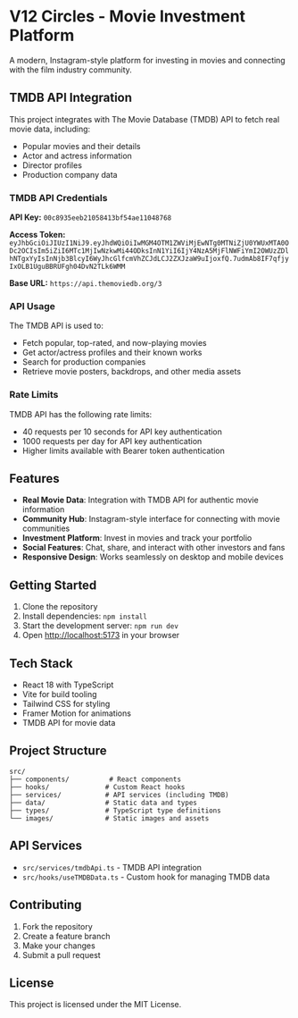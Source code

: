 # V12 Circles - Movie Investment Platform

A modern, Instagram-style platform for investing in movies and connecting with the film industry community.

## TMDB API Integration

This project integrates with The Movie Database (TMDB) API to fetch real movie data, including:
- Popular movies and their details
- Actor and actress information
- Director profiles
- Production company data

### TMDB API Credentials

**API Key:** `00c8935eeb21058413bf54ae11048768`

**Access Token:** `eyJhbGciOiJIUzI1NiJ9.eyJhdWQiOiIwMGM4OTM1ZWViMjEwNTg0MTNiZjU0YWUxMTA0ODc2OCIsIm5iZiI6MTc1MjIwNzkwMi44ODksInN1YiI6IjY4NzA5MjFlNWFiYmI2OWUzZDlhNTgxYyIsInNjb3BlcyI6WyJhcGlfcmVhZCJdLCJ2ZXJzaW9uIjoxfQ.7udmAb8IF7qfjyIxOLB1UguBBRUFgh04DvN2TLk6WMM`

**Base URL:** `https://api.themoviedb.org/3`

### API Usage

The TMDB API is used to:
- Fetch popular, top-rated, and now-playing movies
- Get actor/actress profiles and their known works
- Search for production companies
- Retrieve movie posters, backdrops, and other media assets

### Rate Limits

TMDB API has the following rate limits:
- 40 requests per 10 seconds for API key authentication
- 1000 requests per day for API key authentication
- Higher limits available with Bearer token authentication

## Features

- **Real Movie Data**: Integration with TMDB API for authentic movie information
- **Community Hub**: Instagram-style interface for connecting with movie communities
- **Investment Platform**: Invest in movies and track your portfolio
- **Social Features**: Chat, share, and interact with other investors and fans
- **Responsive Design**: Works seamlessly on desktop and mobile devices

## Getting Started

1. Clone the repository
2. Install dependencies: `npm install`
3. Start the development server: `npm run dev`
4. Open [http://localhost:5173](http://localhost:5173) in your browser

## Tech Stack

- React 18 with TypeScript
- Vite for build tooling
- Tailwind CSS for styling
- Framer Motion for animations
- TMDB API for movie data

## Project Structure

```
src/
├── components/          # React components
├── hooks/              # Custom React hooks
├── services/           # API services (including TMDB)
├── data/               # Static data and types
├── types/              # TypeScript type definitions
└── images/             # Static images and assets
```

## API Services

- `src/services/tmdbApi.ts` - TMDB API integration
- `src/hooks/useTMDBData.ts` - Custom hook for managing TMDB data

## Contributing

1. Fork the repository
2. Create a feature branch
3. Make your changes
4. Submit a pull request

## License

This project is licensed under the MIT License.